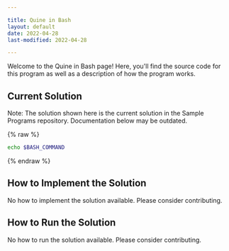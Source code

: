 ```yaml
---

title: Quine in Bash
layout: default
date: 2022-04-28
last-modified: 2022-04-28

---
```


Welcome to the Quine in Bash page! Here, you'll find the source code for this program as well as a description of how the program works.

## Current Solution

Note: The solution shown here is the current solution in the Sample Programs repository. Documentation below may be outdated.

{% raw %}

```Bash
echo $BASH_COMMAND

```

{% endraw %}

## How to Implement the Solution

No how to implement the solution available. Please consider contributing.

## How to Run the Solution

No how to run the solution available. Please consider contributing.